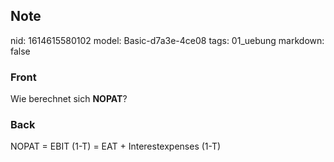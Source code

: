 ## Note
nid: 1614615580102
model: Basic-d7a3e-4ce08
tags: 01_uebung
markdown: false

### Front
Wie berechnet sich <b>NOPAT</b>?

### Back
NOPAT = EBIT (1-T) = EAT + Interestexpenses (1-T)
